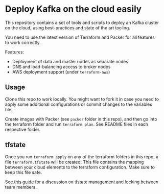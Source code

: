 # Deploy Kafka on the cloud easily

This repository contains a set of tools and scripts to deploy an Kafka cluster on the cloud, using best-practices and state of the art tooling.

You need to use the latest version of Terraform and Packer for all features to work correctly.

Features:

* Deployment of data and master nodes as separate nodes
* DNS and load-balancing access to broker nodes
* AWS deployment support (under `terraform-aws`)

## Usage

Clone this repo to work locally. You might want to fork it in case you need to apply some additional configurations or commit changes to the variables file.

Create images with Packer (see `packer` folder in this repo), and then go into the terraform folder and run `terraform plan`. See README files in each respective folder. 

## tfstate

Once you run `terraform apply` on any of the terraform folders in this repo, a file `terraform.tfstate` will be created. This file contains the mapping between your cloud elements to the terraform configuration. Make sure to keep this file safe.
  
See [this guide](https://blog.gruntwork.io/how-to-manage-terraform-state-28f5697e68fa#.fbb2nalw6) for a discussion on tfstate management and locking between team members.